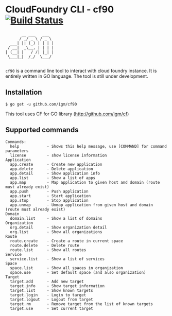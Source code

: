 # CloudFoundry CLI - cf90 [![Build Status](https://travis-ci.org/igm/cf90.png?branch=master)](https://travis-ci.org/igm/cf90)

````
       __ ___   ___  
      / _/ _ \ / _ \ 
  ___| || (_) | | | |
 / __|  _\__, | | | |
| (__| |   / /| |_| |
 \___|_|  /_/  \___/ 
                           
````

`cf90` is a command line tool to interact with cloud foundry instance. It is entirely written in GO language.
The tool is still under development.

## Installation
`$ go get -u github.com/igm/cf90`

This tool uses CF for GO library (http://github.com/igm/cf)

## Supported commands

```
Commands:
  help            - Shows this help message, use [COMMAND] for command parameters
  license         - show license information
Application
  app.create      - Create new application
  app.delete      - Delete application
  app.detail      - Show application info
  app.list        - Show a list of apps
  app.map         - Map application to given host and domain (route must already exist)
  app.push        - Push application
  app.start       - Start application
  app.stop        - Stop application
  app.unmap       - Unmap application from given host and domain (route must already exist)
Domain
  domain.list     - Show a list of domains
Organization
  org.detail      - Show organization detail
  org.list        - Show all organizations
Route
  route.create    - Create a route in current space
  route.delete    - Delete route
  route.list      - Show all routes
Service
  service.list    - Show a list of services
Space
  space.list      - Show all spaces in organization
  space.use       - Set default space (and also organization)
Target
  target.add      - Add new target
  target.info     - Show target information
  target.list     - Show known targets
  target.login    - Login to target
  target.logout   - Logout from target
  target.rm       - Remove target from the list of known targets
  target.use      - Set current target
```
